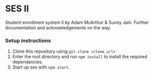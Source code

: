 # SES II

Student enrollment system II by Adam McArthur & Sunny Jain. Further documentation and acknowledgements on the way.

### Setup instructions

1. Clone this repository using `git clone <clone_url>`
2. Enter the root directory and run `npm install` to install the required dependancies.
3. Start up ses with `npm start`.